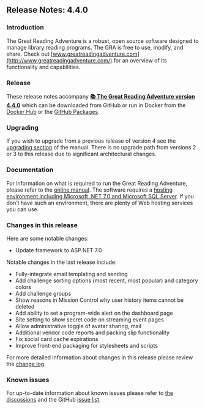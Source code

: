 ## Release Notes: 4.4.0

### Introduction

The Great Reading Adventure is a robust, open source software designed to manage library reading programs. The GRA is free to use, modify, and share. Check out [www.greatreadingadventure.com](http://www.greatreadingadventure.com/) for an overview of its functionality and capabilities.

### Release

These release notes accompany **[:books: The Great Reading Adventure version 4.4.0](https://github.com/MCLD/greatreadingadventure/releases/download/v4.4.0/GreatReadingAdventure-4.4.0.zip)** which can be downloaded from GitHub or run in Docker from the [Docker Hub](https://hub.docker.com/r/mcld/gra) or the [GitHub Packages](https://github.com/MCLD/greatreadingadventure/pkgs/container/gra).

### Upgrading

If you wish to upgrade from a previous release of version 4 see the [upgrading section](http://manual.greatreadingadventure.com/en/v4.3/installation/upgrading/) of the manual. There is no upgrade path from versions 2 or 3 to this release due to significant architectural changes.

### Documentation

For information on what is required to run the Great Reading Adventure, please refer to the [online manual](http://manual.greatreadingadventure.com/en/v4.4.0/). The software requires a [hosting environment including Microsoft .NET 7.0 and Microsoft SQL Server](http://manual.greatreadingadventure.com/en/v4.4.0/installation/system-requirements/). If you don&rsquo;t have such an environment, there are plenty of Web hosting services you can use.

### Changes in this release

Here are some notable changes:

- Update framework to ASP.NET 7.0

Notable changes in the last release include:

- Fully-integrate email templating and sending
- Add challenge sorting options (most recent, most popular) and category colors
- Add challenge groups
- Show reasons in Mission Control why user history items cannot be deleted
- Add ability to set a program-wide alert on the dashboard page
- Site setting to show secret code on streaming event pages
- Allow administrative toggle of avatar sharing, mail
- Additional vendor code reports and packing slip functionality
- Fix social card cache expirations
- Improve front-end packaging for stylesheets and scripts

For more detailed information about changes in this release please review the [change log](https://github.com/MCLD/greatreadingadventure/blob/v4.4.0/CHANGELOG.md).

### Known issues

For up-to-date information about known issues please refer to [the discussions](https://github.com/MCLD/greatreadingadventure/discussions) and the GitHub [issue list](https://github.com/MCLD/greatreadingadventure/issues).

